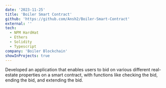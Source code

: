 ```yaml
---
date: '2023-11-25'
title: 'Boiler Smart Contract'
github: 'https://github.com/Ansh2/Boiler-Smart-Contract'
external: ''
tech:
  - NPM HardHat
  - Ethers
  - Solidity
  - Typescript
company: 'Boiler Blockchain'
showInProjects: true
---
```


Developed an application that enables users to bid on various different real-estate properties on a smart contract, with functions like checking the bid, ending the bid, and extending the bid.
